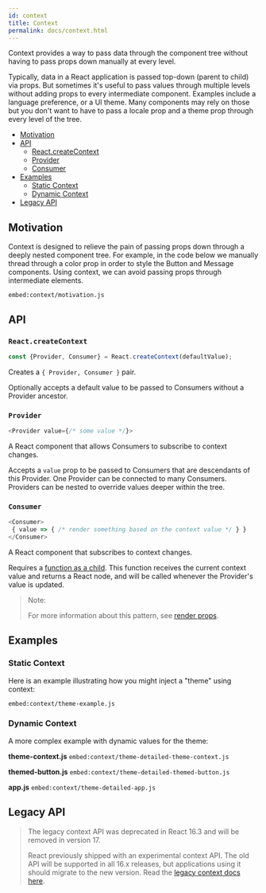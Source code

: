 ```yaml
---
id: context
title: Context
permalink: docs/context.html
---
```


Context provides a way to pass data through the component tree without having to pass props down manually at every level.

Typically, data in a React application is passed top-down (parent to child) via props. But sometimes it's useful to pass values through multiple levels without adding props to every intermediate component. Examples include a language preference, or a UI theme. Many components may rely on those but you don't want to have to pass a locale prop and a theme prop through every level of the tree.

- [Motivation](#motivation)
- [API](#api)
  - [React.createContext](#reactcreatecontext)
  - [Provider](#provider)
  - [Consumer](#consumer)
- [Examples](#examples)
  - [Static Context](#static-context)
  - [Dynamic Context](#dynamic-context)
- [Legacy API](#legacy-api)


## Motivation

Context is designed to relieve the pain of passing props down through a deeply nested component tree. For example, in the code below we manually thread through a color prop in order to style the Button and Message components. Using context, we can avoid passing props through intermediate elements.

`embed:context/motivation.js`

## API

### `React.createContext`

```js
const {Provider, Consumer} = React.createContext(defaultValue);
```

Creates a `{ Provider, Consumer }` pair.

Optionally accepts a default value to be passed to Consumers without a Provider ancestor.

### `Provider`

```js
<Provider value={/* some value */}>
```

A React component that allows Consumers to subscribe to context changes.

Accepts a `value` prop to be passed to Consumers that are descendants of this Provider. One Provider can be connected to many Consumers. Providers can be nested to override values deeper within the tree.

### `Consumer`

```js
<Consumer>
 { value => { /* render something based on the context value */ } }
</Consumer>
```

A React component that subscribes to context changes.

Requires a [function as a child](/docs/render-props.html#using-props-other-than-render). This function receives the current context value and returns a React node, and will be called whenever the Provider's value is updated.

> Note:
> 
> For more information about this pattern, see [render props](/docs/render-props.html).

## Examples

### Static Context

Here is an example illustrating how you might inject a "theme" using context:

`embed:context/theme-example.js`

### Dynamic Context

A more complex example with dynamic values for the theme:

**theme-context.js**
`embed:context/theme-detailed-theme-context.js`

**themed-button.js**
`embed:context/theme-detailed-themed-button.js`

**app.js**
`embed:context/theme-detailed-app.js`

## Legacy API

> The legacy context API was deprecated in React 16.3 and will be removed in version 17.
> 
> React previously shipped with an experimental context API. The old API will be supported in all 16.x releases, but applications using it should migrate to the new version. Read the [legacy context docs here](/docs/legacy-context.html).
